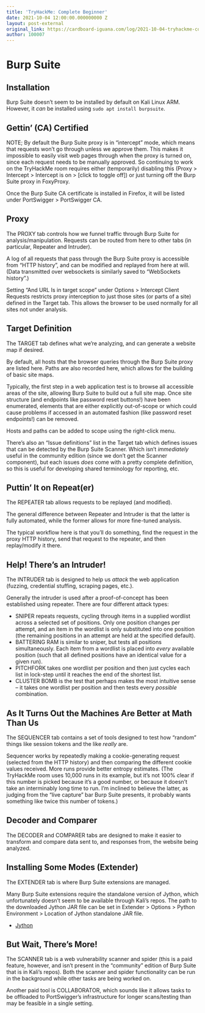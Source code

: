 ```yaml
---
title: 'TryHackMe: Complete Beginner'
date: 2021-10-04 12:00:00.000000000 Z
layout: post-external
original_link: https://cardboard-iguana.com/log/2021-10-04-tryhackme-complete-beginner.html
author: 100007
---
```


# Burp Suite

## Installation

Burp Suite doesn’t seem to be installed by default on Kali Linux ARM. However, it _can_ be installed using `sudo apt install burpsuite`.

## Gettin’ (CA) Certified

NOTE; By default the Burp Suite proxy is in “intercept” mode, which means that requests won’t go through unless we approve them. This makes it impossible to easily visit web pages through when the proxy is turned on, since each request needs to be manually approved. So continuing to work on the TryHackMe room requires either (temporarily) disabling this (Proxy \> Intercept \> Intercept is on \> [click to toggle off]) or just turning off the Burp Suite proxy in FoxyProxy.

Once the Burp Suite CA certificate is installed in Firefox, it will be listed under PortSwigger \> PortSwigger CA.

## Proxy

The PROXY tab controls how we funnel traffic through Burp Suite for analysis/manipulation. Requests can be routed from here to other tabs (in particular, Repeater and Intruder).

A log of all requests that pass through the Burp Suite proxy is accessible from “HTTP history”, and can be modified and replayed from here at will. (Data transmitted over websockets is similarly saved to “WebSockets history”.)

Setting “And URL Is in target scope” under Options \> Intercept Client Requests restricts proxy interception to just those sites (or parts of a site) defined in the Target tab. This allows the browser to be used normally for all sites not under analysis.

## Target Definition

The TARGET tab defines what we’re analyzing, and can generate a website map if desired.

By default, all hosts that the browser queries through the Burp Suite proxy are listed here. Paths are also recorded here, which allows for the building of basic site maps.

Typically, the first step in a web application test is to browse all accessible areas of the site, allowing Burp Suite to build out a full site map. Once site structure (and endpoints like password reset buttons!) have been enumerated, elements that are either explicitly out-of-scope or which could cause problems if accessed in an automated fashion (like password reset endpoints!) can be removed.

Hosts and paths can be added to scope using the right-click menu.

There’s also an “Issue definitions” list in the Target tab which defines issues that can be detected by the Burp Suite Scanner. Which isn’t _immediately_ useful in the community edition (since we don’t get the Scanner component), but each issues _does_ come with a pretty complete definition, so this is useful for developing shared terminology for reporting, etc.

## Puttin’ It on Repeat(er)

The REPEATER tab allows requests to be replayed (and modified).

The general difference between Repeater and Intruder is that the latter is fully automated, while the former allows for more fine-tuned analysis.

The typical workflow here is that you’ll do something, find the request in the proxy HTTP history, send that request to the repeater, and then replay/modify it there.

## Help! There’s an Intruder!

The INTRUDER tab is designed to help us _attack_ the web application (fuzzing, credential stuffing, scraping pages, etc.).

Generally the intruder is used after a proof-of-concept has been established using repeater. There are four different attack types:

- SNIPER repeats requests, cycling through items in a supplied wordlist across a selected set of positions. Only one position changes per attempt, and an item in the wordlist is only substituted into one position (the remaining positions in an attempt are held at the specified default).
- BATTERING RAM is similar to sniper, but tests all positions simultaneously. Each item from a wordlist is placed into _every_ available position (such that all defined positions have an identical value for a given run).
- PITCHFORK takes one wordlist per position and then just cycles each list in lock-step until it reaches the end of the shortest list.
- CLUSTER BOMB is the test that perhaps makes the most intuitive sense – it takes one wordlist per position and then tests every _possible_ combination.

## As It Turns Out the Machines Are Better at Math Than Us

The SEQUENCER tab contains a set of tools designed to test how “random” things like session tokens and the like _really_ are.

Sequencer works by repeatedly making a cookie-generating request (selected from the HTTP history) and then comparing the different cookie values received. More runs provide better entropy estimates. (The TryHackMe room uses 10,000 runs in its example, but it’s not 100% clear if this number is picked because it’s a good number, or because it doesn’t take an interminably long time to run. I’m inclined to believe the latter, as judging from the “live capture” bar Burp Suite presents, it probably wants something like twice this number of tokens.)

## Decoder and Comparer

The DECODER and COMPARER tabs are designed to make it easier to transform and compare data sent to, and responses from, the website being analyzed.

## Installing Some Modes (Extender)

The EXTENDER tab is where Burp Suite extensions are managed.

Many Burp Suite extensions require the standalone version of Jython, which unfortunately doesn’t seem to be available through Kali’s repos. The path to the downloaded Jython JAR file can be set in Extender \> Options \> Python Environment \> Location of Jython standalone JAR file.

- [Jython](https://www.jython.org)

## But Wait, There’s More!

The SCANNER tab is a web vulnerability scanner and spider (this is a paid feature, however, and isn’t present in the “community” edition of Burp Suite that is in Kali’s repos). Both the scanner and spider functionality can be run in the background while other tasks are being worked on.

Another paid tool is COLLABORATOR, which sounds like it allows tasks to be offloaded to PortSwigger’s infrastructure for longer scans/testing than may be feasible in a single setting.

